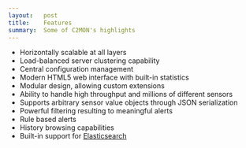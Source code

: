 ```yaml
---
layout:   post
title:    Features
summary:  Some of C2MON's highlights
---
```


* Horizontally scalable at all layers
* Load-balanced server clustering capability
* Central configuration management
* Modern HTML5 web interface with built-in statistics
* Modular design, allowing custom extensions
* Ability to handle high throughput and millions of different sensors
* Supports arbitrary sensor value objects through JSON serialization
* Powerful filtering resulting to meaningful alerts
* Rule based alerts
* History browsing capabilities
* Built-in support for [Elasticsearch](https://www.elastic.co/)

